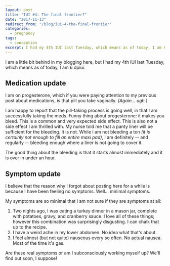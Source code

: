 ```yaml
---
layout: post
title: "IUI #4: The final frontier?"
date: "2017-11-13"
redirect_from: "/blog/iui-4-the-final-frontier"
categories:
  - pregnancy
tags:
  - conception
excerpt: I had my 4th IUI last Tuesday, which means as of today, I am 6 dpiui.
---
```


I am a little bit behind in my blogging here, but I had my 4th IUI last Tuesday, which means as of today, I am 6 dpiui.

## Medication update

I am on progesterone, which if you were paying attention to my previous post about medications, is that pill you take vaginally. _(Again... ugh.)_

I am happy to report that the pill-taking process is going well, in that I am successfully taking the meds. Funny thing about progesterone: it makes you bleed. This is a common and very expected side effect. This is also not a side effect I am thrilled with. My nurse told me that a panty liner will be sufficient for the bleeding. It is not. While I am not bleeding a ton _(it is certainly not enough to fill an entire maxi pad)_, I am definitely -- and regularly -- bleeding enough where a liner is not going to cover it.

The good thing about the bleeding is that it starts almost immediately and it is over in under an hour.

## Symptom update

I believe that the reason why I forgot about posting here for a while is because I have been feeling no symptoms. Well... minimal symptoms.

My symptoms are so minimal that I am not sure if they are symptoms at all:

1. Two nights ago, I was eating a turkey dinner in a mason jar, complete with potatoes, gravy, and cranberry sauce. I love all of these things; however this combination was surprisingly disgusting. I can chalk that up to the recipe.
1. I have a weird ache in my lower abdomen. No idea what that's about.
1. I feel almost (but not quite) nauseous every so often. No actual nausea. Most of the time it's gas.

Are these real symptoms or am I subconsciously working myself up? We'll find out soon, I suppose!
